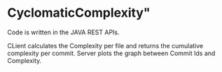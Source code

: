 # CyclomaticComplexity"



Code is written in the JAVA REST APIs.

CLient calculates the Complexity per file and returns the cumulative complexity per commit.
Server plots the graph between Commit Ids and Complexity.

 
